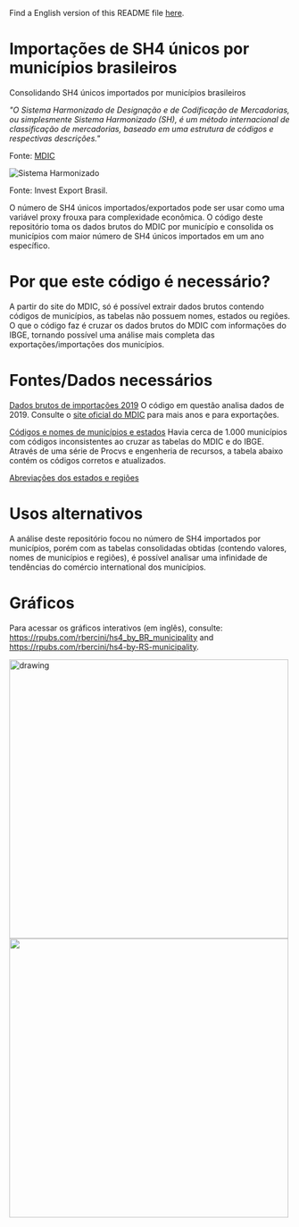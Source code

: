 Find a English version of this README file [here](https://github.com/rodrigobercinimartins/BR-unique-HS4-imports-by-municipalities/blob/master/EN_README.md).

# Importações de SH4 únicos por municípios brasileiros
Consolidando SH4 únicos importados por municípios brasileiros

*"O Sistema Harmonizado de Designação e de Codificação de Mercadorias, ou simplesmente Sistema Harmonizado (SH), é um método internacional de classificação de mercadorias, baseado em uma estrutura de códigos e respectivas descrições."*

Fonte: [MDIC](http://www.mdic.gov.br/index.php/comercio-exterior/negociacoes-internacionais/206-assuntos/categ-comercio-exterior/sgp-sistema-geral-de-preferencias/1799-sgp-nomenclatura-comum-do-mercosul-ncm)

![Sistema Harmonizado](http://investexportbrasil.dpr.gov.br/Imagens/ilustMCMEstrutura.gif)

Fonte: Invest Export Brasil.

O número de SH4 únicos importados/exportados pode ser usar como uma variável proxy frouxa para complexidade econômica. O código deste repositório toma os dados brutos do MDIC por município e consolida os municípios com maior número de SH4 únicos importados em um ano específico.

# Por que este código é necessário?

A partir do site do MDIC, só é possível extrair dados brutos contendo códigos de municípios, as tabelas não possuem nomes, estados ou regiões. O que o código faz é cruzar os dados brutos do MDIC com informações do IBGE, tornando possível uma análise mais completa das exportações/importações dos municípios.

# Fontes/Dados necessários

[Dados brutos de importações 2019](http://www.mdic.gov.br/balanca/bd/comexstat-bd/mun/IMP_2019_MUN.csv) O código em questão analisa dados de 2019. Consulte o [site oficial do MDIC](http://www.mdic.gov.br/index.php/comercio-exterior/estatisticas-de-comercio-exterior/base-de-dados-do-comercio-exterior-brasileiro-arquivos-para-download) para mais anos e para exportações. 

[Códigos e nomes de municípios e estados](https://drive.google.com/open?id=1FU_1V7yYW-jILYy-KPW7UgvtYfYU7jRk) Havia cerca de 1.000 municípios com códigos inconsistentes ao cruzar as tabelas do MDIC e do IBGE. Através de uma série de Procvs e engenheria de recursos, a tabela abaixo contém os códigos corretos e atualizados.

[Abreviações dos estados e regiões](https://drive.google.com/open?id=1BZd6-M2IULN6qCVi7GU-GBZOMwFOBFvX)

# Usos alternativos

A análise deste repositório focou no número de SH4 importados por municípios, porém com as tabelas consolidadas obtidas (contendo valores, nomes de municípios e regiões), é possível analisar uma infinidade de tendências do comércio international dos municípios.

# Gráficos

Para acessar os gráficos interativos (em inglês), consulte:
https://rpubs.com/rbercini/hs4_by_BR_municipality and https://rpubs.com/rbercini/hs4-by-RS-municipality.

<img src="https://raw.githubusercontent.com/rodrigobercinimartins/BR-unique-HS4-imports-by-municipalities/master/PT_SH4-por-munic%C3%ADpio/Plot.jpg" alt="drawing" width="500"/>

<img src="https://raw.githubusercontent.com/rodrigobercinimartins/BR-unique-HS4-imports-by-municipalities/master/PT_SH4-por-munic%C3%ADpio-RS/Plot.jpg" width="500"/>
